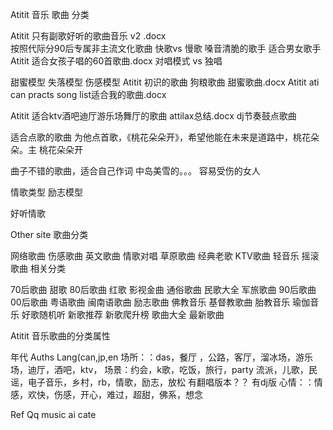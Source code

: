 Atitit 音乐 歌曲 分类 

Atitit 只有副歌好听的歌曲音乐 v2 .docx   
按照代际分90后专属非主流文化歌曲
快歌vs 慢歌
嗓音清脆的歌手
适合男女歌手
Atitit 适合女孩子唱的60首歌曲.docx
对唱模式     vs 独唱

甜蜜模型  失落模型  伤感模型
Atitit 初识的歌曲 狗粮歌曲  甜蜜歌曲.docx
Atitit ati can practs song list适合我的歌曲.docx

Atitit 适合ktv酒吧迪厅游乐场舞厅的歌曲 attilax总结.docx  dj节奏鼓点歌曲


适合点歌的歌曲
为他点首歌，《桃花朵朵开》，希望他能在未来是道路中，桃花朵朵。主  桃花朵朵开


曲子不错的歌曲，适合自己作词
中岛美雪的。。。   容易受伤的女人


情歌类型 励志模型

好听情歌


Other site 歌曲分类

网络歌曲
伤感歌曲
英文歌曲
情歌对唱
草原歌曲
经典老歌
KTV歌曲
轻音乐
摇滚歌曲
相关分类

70后歌曲
甜歌
80后歌曲
红歌
影视金曲
通俗歌曲
民歌大全
军旅歌曲
90后歌曲
00后歌曲
粤语歌曲
闽南语歌曲
励志歌曲
佛教音乐
基督教歌曲
胎教音乐
瑜伽音乐
好歌随机听
新歌推荐
新歌爬升榜
歌曲大全
最新歌曲


Atitit 音乐歌曲的分类属性

年代
Auths
Lang(can,jp,en
场所：：das，餐厅 ，公路，客厅，溜冰场，游乐场，迪厅，酒吧，ktv，
场景：约会，k歌，吃饭，旅行，party
流派，儿歌，民谣，电子音乐，乡村，rb，情歌，励志，放松
有翻唱版本？？
有dj版
心情：：情感，欢快，伤感，开心，难过，超甜，佛系，想念



Ref
Qq music ai cate

